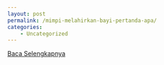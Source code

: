 ```yaml
---
layout: post
permalink: /mimpi-melahirkan-bayi-pertanda-apa/
categories:
    - Uncategorized
---
```


[Baca Selengkapnya](/03)
